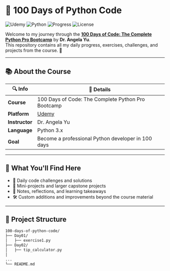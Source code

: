 # 🐍 100 Days of Python Code

![Udemy](https://img.shields.io/badge/Udemy-100%20Days%20of%20Code-purple?logo=udemy&style=flat-square)
![Python](https://img.shields.io/badge/Python-3.x-blue.svg?logo=python&style=flat-square)
![Progress](https://img.shields.io/badge/Status-In%20Progress-yellow?style=flat-square)
![License](https://img.shields.io/badge/License-MIT-green?style=flat-square)

Welcome to my journey through the [**100 Days of Code: The Complete Python Pro Bootcamp**](https://www.udemy.com/course/100-days-of-code/) by **Dr. Angela Yu**.  
This repository contains all my daily progress, exercises, challenges, and projects from the course. 🚀

---

## 📚 About the Course

| 🔍 Info       | 📌 Details                                                                 |
|--------------|-----------------------------------------------------------------------------|
| **Course**   | 100 Days of Code: The Complete Python Pro Bootcamp                         |
| **Platform** | [Udemy](https://www.udemy.com/course/100-days-of-code/)                    |
| **Instructor** | Dr. Angela Yu                                                             |
| **Language** | Python 3.x                                                                  |
| **Goal**     | Become a professional Python developer in 100 days                         |

---

## 🧠 What You'll Find Here

- 🔸 Daily code challenges and solutions  
- 🔹 Mini-projects and larger capstone projects  
- 📄 Notes, reflections, and learning takeaways  
- 🛠️ Custom additions and improvements beyond the course material  

---

## 📁 Project Structure

```bash
100-days-of-python-code/
├── Day01/
│   ├── exercise1.py
├── Day02/
│   ├── tip_calculator.py
│   
...
└── README.md
